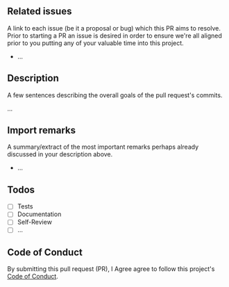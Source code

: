 ## Related issues

A link to each issue (be it a proposal or bug) which this PR aims to resolve.
Prior to starting a PR an issue is desired in order to ensure we're all aligned
prior to you putting any of your valuable time into this project.

* ...

## Description

A few sentences describing the overall goals of the pull request's commits.

...

## Import remarks

A summary/extract of the most important remarks perhaps already
discussed in your description above.

* ...

## Todos

- [ ] Tests
- [ ] Documentation
- [ ] Self-Review
- [ ] ...

## Code of Conduct

By submitting this pull request (PR), I Agree agree to follow this project's
[Code of Conduct](https://github.com/OTA-Insight/tokio-task-manager/blob/main/CONTRIBUTING.md#contributor-code-of-conduct).
